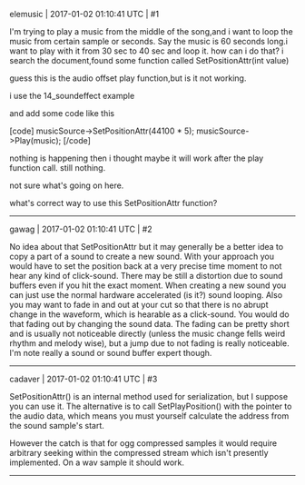 elemusic | 2017-01-02 01:10:41 UTC | #1

I'm trying to play a music from the middle of the song,and i want to loop the music from certain sample or seconds.
Say the music is 60 seconds long.i want to play with it from 30 sec to 40 sec and loop it.
how can i do that?
i search the document,found some function called SetPositionAttr(int value)

guess this is the audio offset play function,but is it not working.

i use the 14_soundeffect example

and add some code like this

[code]
musicSource->SetPositionAttr(44100 * 5);
musicSource->Play(music);
[/code]

nothing is happening
then i thought maybe it will work after the play function call.
still nothing.

not sure what's going on here.

what's correct way to use this SetPositionAttr function?

-------------------------

gawag | 2017-01-02 01:10:41 UTC | #2

No idea about that SetPositionAttr but it may generally be a better idea to copy a part of a sound to create a new sound. With your approach you would have to set the position back at a very precise time moment to not hear any kind of click-sound. There may be still a distortion due to sound buffers even if you hit the exact moment. When creating a new sound you can just use the normal hardware accelerated (is it?) sound looping.
Also you may want to fade in and out at your cut so that there is no abrupt change in the waveform, which is hearable as a click-sound. You would do that fading out by changing the sound data. The fading can be pretty short and is usually not noticeable directly (unless the music change fells weird rhythm and melody wise), but a jump due to not fading is really noticeable.
I'm note really a sound or sound buffer expert though.

-------------------------

cadaver | 2017-01-02 01:10:41 UTC | #3

SetPositionAttr() is an internal method used for serialization, but I suppose you can use it. The alternative is to call SetPlayPosition() with the pointer to the audio data, which means you must yourself calculate the address from the sound sample's start.

However the catch is that for ogg compressed samples it would require arbitrary seeking within the compressed stream which isn't presently implemented. On a wav sample it should work.

-------------------------

